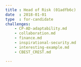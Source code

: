 ```yaml
---
title : Head of Risk (01adfb6c)
date  : 2018-01-01
type  : for-candidate
challenges:
    - CP-AD-adaptability.md
    - collaboration.md
    - finance.md
    - inspirational-security.md
    - interesting-example.md
    - CBEST_CREST.md

---
```


